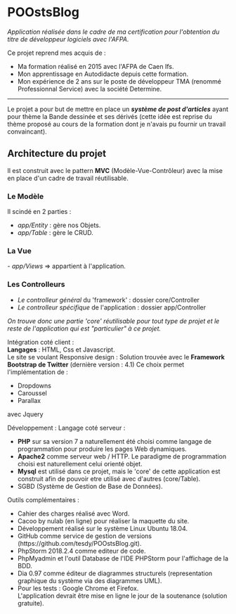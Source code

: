 # POOstsBlog

<em>Application réalisée dans le cadre de ma certification pour l'obtention du titre de développeur logiciels avec l'AFPA.</em> 

Ce projet reprend mes acquis de :<br> 
- Ma formation réalisé en 2015 avec l'AFPA de Caen Ifs.<br>
- Mon apprentissage en Autodidacte depuis cette formation.<br>
- Mon expérience de 2 ans sur le poste de développeur TMA (renommé Professionnal Service) avec la société Determine. 
<hr>
Le projet a pour but de mettre en place un <strong><em>système de post d'articles</em></strong> ayant pour thème la Bande dessinée et ses dérivés (cette idée est reprise du thème proposé au cours de la formation dont je n'avais pu fournir un travail convaincant).<br>

<h2>Architecture du projet</h2>

Il est construit avec le pattern <strong>MVC</strong> (Modèle-Vue-Contrôleur) avec la mise en place d'un cadre de travail réutilisable.<br>

<h3>Le Modèle</h3>
Il scindé en 2 parties : 
<ul>
<li><em>app/Entity</em> : gère nos Objets.
<li><em>app/Table</em> : gère le CRUD.
</ul>
<h3>La Vue</h3>
- <em>app/Views</em> => appartient à l'application.

<h3>Les Controlleurs</h3> 
<ul>
<li><em>Le controlleur général</em> du 'framework' : dossier core/Controller
<li><em>Le controlleur spécifique</em> de l'application : dossier app/Controller
</ul>
<em>On trouve donc une partie 'core' réutilisable pour tout type de projet et le reste de l'application qui est "particulier" 
à ce projet.</em>

Intégration coté client :<br>
<strong>Langages</strong> : HTML, Css et Javascript.<br>
Le site se voulant Responsive design : 
Solution trouvée avec le <strong>Framework Bootstrap de Twitter</strong> (dernière version : 4.1) 
Ce choix permet l'implémentation de : 
<ul>
<li>Dropdowns 
<li>Caroussel 
<li>Parallax 
  </ul>
avec Jquery 

Développement : 
Langage coté serveur : 
<ul>
<li><strong>PHP</strong> sur sa version 7 a naturellement été choisi comme langage de programmation pour produire les pages Web dynamiques.</li>
<li><strong>Apache2</strong> comme serveur web / HTTP. Le paradigme de programmation choisi est naturellement celui orienté objet.</li>
<li><strong>Mysql</strong> est utilisé dans ce projet, mais le 'core' de cette application est construit afin de pouvoir etre utilisé avec d'autres (core/Table).</li>
<li>SGBD (Système de Gestion de Base de Données).</li>
</ul>

Outils complémentaires :
<ul>
<li>Cahier des charges réalisé avec Word.<br>
<li>Cacoo by nulab (en ligne) pour réaliser la maquette du site.<br>
<li>Développement réalisé sur le système Linux Ubuntu 18.04.<br>
<li>GitHub comme service de gestion de versions (https://github.com/tesdy/POOstsBlog.git).<br> 
<li>PhpStorm 2018.2.4 comme editeur de code.</li>
<li>PhpMyadmin et l'outil Database de l'IDE PHPStorm pour l'affichage de la BDD.</li>
<li>Dia 0.97 comme éditeur de diagrammes structurels (representation graphique du système via des diagrammes UML).</li>
<li>Pour les tests : Google Chrome et Firefox.</li> 
L'application devrait être mise en ligne le jour de la soutenance (solution gratuite).
</ul>






